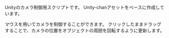 Unityのカメラ制御用スクリプトです。
Unity-chanアセットをベースに作成しています。

マウスを用いてカメラを制御することができます。
クリックしたままドラッグすることで、カメラの位置をオブジェクトの周囲を回転するように更新します。
